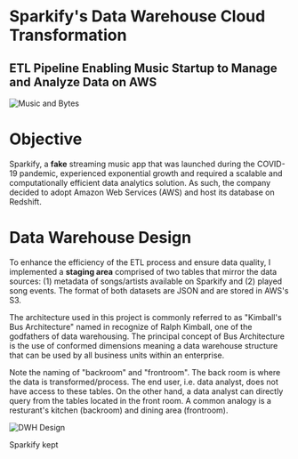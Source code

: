 # Sparkify's Data Warehouse Cloud Transformation
## ETL Pipeline Enabling Music Startup to Manage and Analyze Data on AWS

![Music and Bytes](https://github.com/Morgan-Sell/song-app-data-warehouse/blob/main/img/music_data.png=800x250)

# Objective
Sparkify, a **fake** streaming music app that was launched during the COVID-19 pandemic, experienced exponential growth and required a scalable and computationally efficient data analytics solution. As such, the company decided to adopt Amazon Web Services (AWS) and host its database on Redshift.

# Data Warehouse Design
To enhance the efficiency of the ETL process and ensure data quality, I implemented a **staging area** comprised of two tables that mirror the data sources: (1) metadata of songs/artists available on Sparkify and (2) played song events. The format of both datasets are JSON and are stored in AWS's S3.

The architecture used in this project is commonly referred to as "Kimball's Bus Architecture" named in recognize of Ralph Kimball, one of the godfathers of data warehousing. The principal concept of Bus Architecture is the use of conformed dimensions meaning a data warehouse structure that can be used by all business units within an enterprise.

Note the naming of "backroom" and "frontroom". The back room is where the data is transformed/process. The end user, i.e. data analyst, does not have access to these tables. On the other hand, a data analyst can directly query from the tables located in the front room. A common analogy is a resturant's kitchen (backroom) and dining area (frontroom).

![DWH Design](https://github.com/Morgan-Sell/song-app-data-warehouse/blob/main/img/dwh_design.png=650x175)
    
    
Sparkify kept




